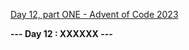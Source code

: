 [Day 12, part ONE - Advent of Code 2023](https://adventofcode.com/2023/day/12)

**--- Day 12 : XXXXXX ---**

